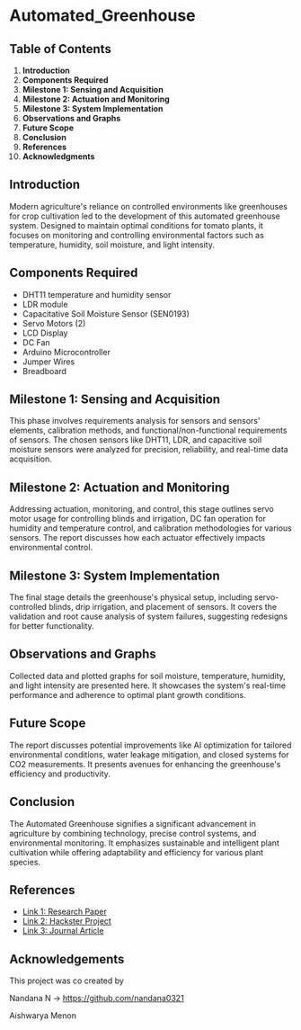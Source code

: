 # Automated_Greenhouse

## Table of Contents

1. **Introduction**
2. **Components Required**
3. **Milestone 1: Sensing and Acquisition**
4. **Milestone 2: Actuation and Monitoring**
5. **Milestone 3: System Implementation**
6. **Observations and Graphs**
7. **Future Scope**
8. **Conclusion**
9. **References**
10. **Acknowledgments**

## Introduction

Modern agriculture's reliance on controlled environments like greenhouses for crop cultivation led to the development of this automated greenhouse system. Designed to maintain optimal conditions for tomato plants, it focuses on monitoring and controlling environmental factors such as temperature, humidity, soil moisture, and light intensity.

## Components Required

- DHT11 temperature and humidity sensor
- LDR module
- Capacitative Soil Moisture Sensor (SEN0193)
- Servo Motors (2)
- LCD Display
- DC Fan
- Arduino Microcontroller
- Jumper Wires
- Breadboard

## Milestone 1: Sensing and Acquisition

This phase involves requirements analysis for sensors and sensors' elements, calibration methods, and functional/non-functional requirements of sensors. The chosen sensors like DHT11, LDR, and capacitive soil moisture sensors were analyzed for precision, reliability, and real-time data acquisition.

## Milestone 2: Actuation and Monitoring

Addressing actuation, monitoring, and control, this stage outlines servo motor usage for controlling blinds and irrigation, DC fan operation for humidity and temperature control, and calibration methodologies for various sensors. The report discusses how each actuator effectively impacts environmental control.

## Milestone 3: System Implementation

The final stage details the greenhouse's physical setup, including servo-controlled blinds, drip irrigation, and placement of sensors. It covers the validation and root cause analysis of system failures, suggesting redesigns for better functionality.

## Observations and Graphs

Collected data and plotted graphs for soil moisture, temperature, humidity, and light intensity are presented here. It showcases the system's real-time performance and adherence to optimal plant growth conditions.

## Future Scope

The report discusses potential improvements like AI optimization for tailored environmental conditions, water leakage mitigation, and closed systems for CO2 measurements. It presents avenues for enhancing the greenhouse's efficiency and productivity.

## Conclusion

The Automated Greenhouse signifies a significant advancement in agriculture by combining technology, precise control systems, and environmental monitoring. It emphasizes sustainable and intelligent plant cultivation while offering adaptability and efficiency for various plant species.

## References

- [Link 1: Research Paper](https://ijisrt.com/assets/upload/files/IJISRT22DEC557.pdf)
- [Link 2: Hackster Project](https://www.hackster.io/faizan0/smart-greenhouse-automation-system-dd058f)
- [Link 3: Journal Article](https://journal.ijresm.com/index.php/ijresm/article/download/2472/2410/3046)

## Acknowledgements

This project was co created by 

Nandana N -> https://github.com/nandana0321

Aishwarya Menon
